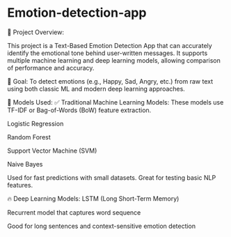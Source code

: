 # Emotion-detection-app
📌 Project Overview:

This project is a Text-Based Emotion Detection App that can accurately identify the emotional tone behind user-written messages. It supports multiple machine learning and deep learning models, allowing comparison of performance and accuracy.

🎯 Goal:
To detect emotions (e.g., Happy, Sad, Angry, etc.) from raw text using both classic ML and modern deep learning approaches.

🧪 Models Used:
✅ Traditional Machine Learning Models:
These models use TF-IDF or Bag-of-Words (BoW) feature extraction.

Logistic Regression

Random Forest

Support Vector Machine (SVM)

Naive Bayes

Used for fast predictions with small datasets. Great for testing basic NLP features.

🔥 Deep Learning Models:
LSTM (Long Short-Term Memory)

Recurrent model that captures word sequence

Good for long sentences and context-sensitive emotion detection
